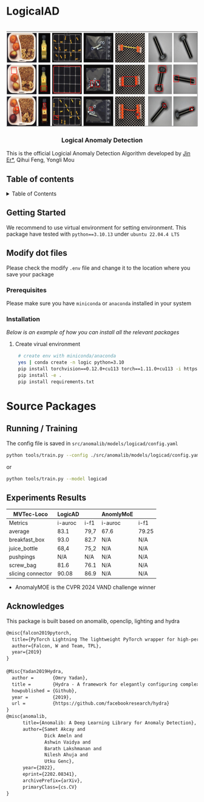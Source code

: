 # LogicalAD

<!-- PROJECT LOGO -->
<br />
<div align="center">
    <img src="assets/github_repo.png" alt="Logo" width="600" height="250">
  <h3 align="center">Logical Anomaly Detection</h3>
</div>

This is the official Logicial Anomaly Detection Algorithm
developed by [Jin Er*](er.jin@lfb.rwth-aachen.de), Qihui Feng, Yongli Mou

## Table of contents

<!-- TABLE OF CONTENTS -->
<details>
  <summary>Table of Contents</summary>
  <ol>
    <li>
      <a href="#getting-started">Getting Started</a>
      <ul>
        <li><a href="#prerequisites">Prerequisites</a></li>
        <li><a href="#installation">Installation</a></li>
      </ul>
    </li>
    <li><a href="#run-training">Run Training</a></li>
    <li><a href="#acknowledgments">Acknowledgments</a></li>
  </ol>
</details>

<!-- GETTING STARTED -->
## Getting Started

We recommend to use virtual environment for setting environment. This package have tested with `python==3.10.13` under `ubuntu 22.04.4 LTS`

## Modify dot files 
Please check the modify `.env` file and change it to the location where you save your package

### Prerequisites
Please make sure you have `miniconda` or `anaconda` installed in your system

### Installation

_Below is an example of how you can install all the relevant packages_

1. Create virual environment
   ```sh
    # create env with miniconda/anaconda
    yes | conda create -n logic python=3.10
	pip install torchvision==0.12.0+cu113 torch==1.11.0+cu113 -i https://download.pytorch.org/whl/cu113
    pip install -e .
    pip install requirements.txt
   ```
# Source Packages

## Running / Training
The config file is saved in `src/anomalib/models/logicad/config.yaml`
```bash
python tools/train.py --config ./src/anomalib/models/logicad/config.yaml
```
or
```bash
python tools/train.py --model logicad
```
## Experiments Results

|MVTec-Loco        | LogicAD |       |AnomlyMoE |         | 
|------------------|---------|-------|----------|---------|
|Metrics           | i-auroc | i-f1  | i-auroc  | i-f1    |
| average          | 83.1    | 79,7    | 67.6     | 79.25   | 
| breakfast_box    | 93.0    | 82.7  | N/A      | N/A     | 
| juice_bottle     | 68,4    | 75,2  | N/A      | N/A     | 
| pushpings        | N/A     | N/A   | N/A      | N/A     | 
| screw_bag        | 81.6    | 76.1  | N/A      | N/A     | 
| slicing connector| 90.08   | 86.9  | N/A      | N/A     | 

* AnomalyMOE is the CVPR 2024 VAND challenge winner

## Acknowledges 
This package is built based on anomalib, openclip, lighting and hydra

```tex
@misc{falcon2019pytorch,
  title={PyTorch Lightning The lightweight PyTorch wrapper for high-performance AI research. Scale your models, not the boilerplate},
  author={Falcon, W and Team, TPL},
  year={2019}
}

@Misc{Yadan2019Hydra,
  author =       {Omry Yadan},
  title =        {Hydra - A framework for elegantly configuring complex applications},
  howpublished = {Github},
  year =         {2019},
  url =          {https://github.com/facebookresearch/hydra}
}
@misc{anomalib,
      title={Anomalib: A Deep Learning Library for Anomaly Detection},
      author={Samet Akcay and
              Dick Ameln and
              Ashwin Vaidya and
              Barath Lakshmanan and
              Nilesh Ahuja and
              Utku Genc},
      year={2022},
      eprint={2202.08341},
      archivePrefix={arXiv},
      primaryClass={cs.CV}
}
